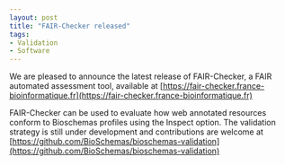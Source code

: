 ```yaml
---
layout: post
title: "FAIR-Checker released"
tags:
- Validation
- Software
---
```


We are pleased to announce the latest release of FAIR-Checker, a FAIR automated assessment tool, available at [https://fair-checker.france-bioinformatique.fr](https://fair-checker.france-bioinformatique.fr)

FAIR-Checker can be used to evaluate how web annotated resources conform to Bioschemas profiles using the Inspect option.
The validation strategy is still under development and contributions are welcome at [https://github.com/BioSchemas/bioschemas-validation](https://github.com/BioSchemas/bioschemas-validation)
